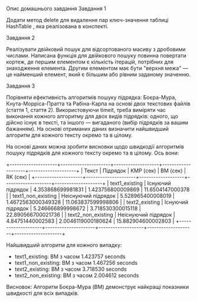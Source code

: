 Опис домашнього завдання Завдання 1

Додати метод delete для видалення пар ключ-значення таблиці HashTable , яка
реалізована в конспекті.

Завдання 2

Реалізувати двійковий пошук для відсортованого масиву з дробовими числами.
Написана функція для двійкового пошуку повинна повертати кортеж, де першим
елементом є кількість ітерацій, потрібних для знаходження елемента. Другим
елементом має бути "верхня межа" — це найменший елемент, який є більшим або
рівним заданому значенню.

Завдання 3

Порівняти ефективність алгоритмів пошуку підрядка: Боєра-Мура,
Кнута-Морріса-Пратта та Рабіна-Карпа на основі двох текстових файлів (стаття 1,
стаття 2). Використовуючи timeit, треба виміряти час виконання кожного алгоритму
для двох видів підрядків: одного, що дійсно існує в тексті, та іншого —
вигаданого (вибір підрядків за вашим бажанням). На основі отриманих даних
визначити найшвидший алгоритм для кожного тексту окремо та в цілому.

На основі даних можна зробити висновки щодо швидкодії алгоритмів пошуку
підрядків для кожного тексту окремо та в цілому. Ось вони:

+--------------------+---------------------+-------------------+--------------------+--------------------+
| Текст | Підрядок | KMP (сек) | BM (сек) | RK (сек) |
+--------------------+---------------------+-------------------+--------------------+--------------------+
| text1_existing | Існуючий підрядок | 4.353868699981831 | 1.423756800009869 |
11.6504147000378 | | text1_non_existing | Неіснуючий підрядок |
5.528965400008019 | 1.4672563000349328 | 11.063837599998806 | | text2_existing |
Існуючий підрядок | 5.246666899998672 | 3.718530300015118 | 22.890566700021736 |
| text2_non_existing | Неіснуючий підрядок | 4.84751440002583 |
2.0046119000180624 | 15.882904600002803 |
+--------------------+---------------------+-------------------+--------------------+--------------------+

Найшвидший алгоритм для кожного випадку:

- text1_existing: BM з часом 1.423757 seconds
- text1_non_existing: BM з часом 1.467256 seconds
- text2_existing: BM з часом 3.718530 seconds
- text2_non_existing: BM з часом 2.004612 seconds

Висновок: Алгоритм Боєра-Мура (BM) демонструє найкращі показники швидкості для
всіх випадків.

